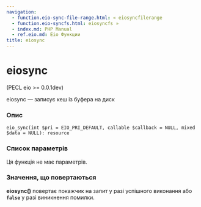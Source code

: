 ```yaml
---
navigation:
  - function.eio-sync-file-range.html: « eiosyncfilerange
  - function.eio-syncfs.html: eiosyncfs »
  - index.md: PHP Manual
  - ref.eio.md: Eio Функции
title: eiosync
---
```

# eiosync

(PECL eio >= 0.0.1dev)

eiosync — записує кеш із буфера на диск

### Опис

```methodsynopsis
eio_sync(int $pri = EIO_PRI_DEFAULT, callable $callback = NULL, mixed $data = NULL): resource
```

### Список параметрів

Ця функція не має параметрів.

### Значення, що повертаються

**eiosync()** повертає покажчик на запит у разі успішного виконання або **`false`** у разі виникнення помилки.
